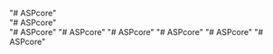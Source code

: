 "# ASPcore"  
"# ASPcore"  
"# ASPcore" 
"# ASPcore" 
"# ASPcore" 
"# ASPcore" 
"# ASPcore" 
"# ASPcore" 

